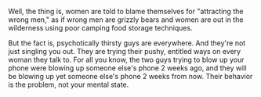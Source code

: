  Well, the thing is, women are told to blame themselves for "attracting the wrong men," as if wrong men are grizzly bears and women are out in the wilderness using poor camping food storage techniques.

But the fact is, psychotically thirsty guys are everywhere. And they're not just singling you out. They are trying their pushy, entitled ways on every woman they talk to. For all you know, the two guys trying to blow up your phone were blowing up someone else's phone 2 weeks ago, and they will be blowing up yet someone else's phone 2 weeks from now. Their behavior is the problem, not your mental state. 